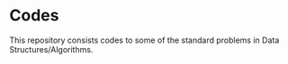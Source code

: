 # Codes
This repository consists codes to some of the standard problems in Data Structures/Algorithms.
